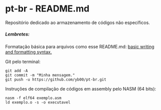 # pt-br - README.md
Repositório dedicado ao armazenamento de códigos não específicos.

##### Lembretes:
Formatação básica para arquivos como esse README.md: [basic writing and formatting syntax.](https://help.github.com/articles/basic-writing-and-formatting-syntax/)

Git pelo terminal:
```
git add -A
git commit -m "Minha mensagem."
git push -u https://github.com/yb00/pt-br.git
```

Instruções de compilação de códigos em assembly pelo NASM (64 bits):
```
nasm -f elf64 exemplo.asm
ld exemplo.o -s -o executavel
```